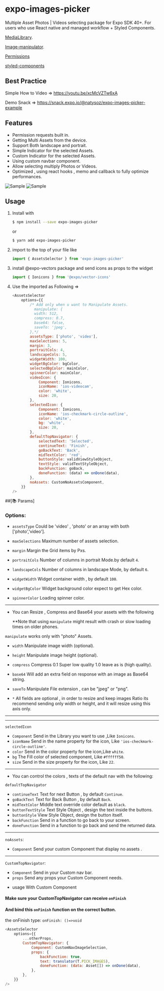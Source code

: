 # expo-images-picker

Multiple Asset Photos | Videos selecting package for Expo SDK 40+.
For users who use React native and managed workflow + Styled Components.

[MediaLibrary](https://docs.expo.io/versions/latest/sdk/media-library).

[Image-manipulator](https://docs.expo.io/versions/v40.0.0/sdk/imagemanipulator/).

[Permissions](https://docs.expo.io/versions/latest/sdk/permissions)

[styled-components](https://github.com/styled-components)

## Best Practice

Simple How to Video => https://youtu.be/xcMcVZTw6xA

Demo Snack => https://snack.expo.io/@natysoz/expo-images-picker-example

## Features

-   Permission requests built in.
-   Getting Multi Assets from the device.
-   Support Both landscape and portrait.
-   Simple Indicator for the selected Assets.
-   Custom Indicator for the selected Assets.
-   Using custom navbar component.
-   Allow selecting multiply Photos or Videos.
-   Optimized , using react hooks , memo and callback to fully optimize performances.

![Sample](https://media3.giphy.com/media/ZFWKKTlEwqSQ6Fpyhb/giphy.gif) ![Sample](https://media0.giphy.com/media/lp7uTaAD6uHRiSp5XR/giphy.gif)

## Usage

1. Install with
    ```bash
    $ npm install --save expo-images-picker
    ```
   or
    ```bash
    $ yarn add expo-images-picker
    ```
2. import to the top of your file like
    ```js
    import { AssetsSelector } from 'expo-images-picker'
    ```
3. install @expo-vectors package and send icons as props to the widget
    ```js
    import { Ionicons } from '@expo/vector-icons'
    ```
4. Use the imported as Following =>
    ```js
    <AssetsSelector
        options={{
            /* Add only when u want to Manipulate Assets.
              manipulate: {
              width: 512,
              compress: 0.7,
              base64: false,
              saveTo: 'jpeg',
            },*/
            assetsType: ['photo', 'video'],
            maxSelections: 5,
            margin: 3,
            portraitCols: 4,
            landscapeCols: 5,
            widgetWidth: 100,
            widgetBgColor: bgColor,
            selectedBgColor: mainColor,
            spinnerColor: mainColor,
            videoIcon: {
                Component: Ionicons,
                iconName: 'ios-videocam',
                color: 'white',
                size: 20,
            },
            selectedIcon: {
                Component: Ionicons,
                iconName: 'ios-checkmark-circle-outline',
                color: 'white',
                bg: 'white',
                size: 20,
            },
            defaultTopNavigator: {
                selectedText: 'Selected',
                continueText: 'Finish',
                goBackText: 'Back',
                midTextColor: 'red',
                buttonStyle: validViewStyleObject,
                textStyle: validTextStyleObject,
                backFunction: goBack,
                doneFunction: (data) => onDone(data),
            },
            noAssets: CustomNoAssetsComponent,
        }}
    />
    ```

##[📚 Params]
### Options:

-   `assetsType` Could be 'video' , 'photo' or an array with both ['photo','video'].

-   `maxSelections` Maximum number of assets selection.

-   `margin` Margin the Grid items by Pxs.

-   `portraitCols` Number of columns in portrait Mode.by default `4`.

-   `landscapeCols` Number of columns in landscape Mode, by default `6`.

-   `widgetWidth` Widget container width , by default `100`.

-   `widgetBgColor` Widget background color expect to get Hex color.

-   `spinnerColor` Loading spinner color.

---

-   You can Resize , Compress and Base64 your assets with the following
    
    **Note that using `manipulate` might result with crash or slow loading times on older phones.

`manipulate` works only with "photo" Assets.

-   `width`  Manipulate image width (optional).
-   `height` Manipulate image height (optional).
-   `compress` Compress 0.1 Super low quality 1.0 leave as is (high quality).
-   `base64` Will add an extra field on response with an image as Base64 string.
-   `saveTo` Manipulate File extension , can be "jpeg" or "png".

-   `*` All fields are optional , in order to resize and keep images Ratio its
    recommend sending only width or height, and it will resize using this axis only.
---


---

`selectedIcon`

-   `Component` Send in the Library you want to use ,Like `Ionicons`.
-   `iconName`  Send in the name property for the icon, Like `'ios-checkmark-circle-outline'`.
-   `color`  Send in the color property for the icon,Like `white`.
-   `bg`  The Fill color of selected component, Like `#ffffff50`.
-   `size`  Send in the size property for the icon, Like `22`.

---

-   You can control the colors , texts of the default nav with the following:

`defaultTopNavigator`

-   `continueText` Text for next Button , by default `Continue`.
-   `goBackText` Text for Back Button , by default `Back`.
-   `midTextColor` Middle text override color default as `black`.
-   `buttonTextStyle` Text Style Object , design the text inside the buttons.
-   `buttonStyle` View Style Object, design the button itself.
-   `backFunction`  Send in a function to go back to your screen.
-   `doneFunction`  Send in a function to go back and send the returned data.

---

`noAssets`:

-   `Component` Send your custom Component that display no assets .

---

`CustomTopNavigator`:

-   `Component` Send in your Custom nav bar.
-   `props` Send any props your Custom Component needs.

*   usage With Custom Component

#### Make sure your CustomTopNavigator can receive `onFinish`

#### And bind this `onFinish` function on the correct button.

the onFinish type: `onFinish: ()=>void`

```js
<AssetsSelector
    options={{
        ...otherProps,
        CustomTopNavigator: {
            Component: CustomNavImageSelection,
            props: {
                backFunction: true,
                text: translator(T.PICK_IMAGES),
                doneFunction: (data: Asset[]) => onDone(data),
            },
        },
    }}
/>
```
